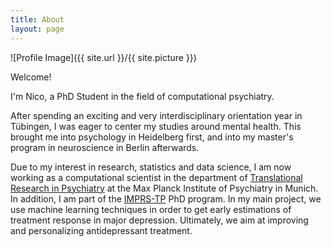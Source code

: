 ```yaml
---
title: About
layout: page
---
```

![Profile Image]({{ site.url }}/{{ site.picture }})

Welcome!

I'm Nico, a PhD Student in the field of computational psychiatry.

After spending an exciting and very interdisciplinary orientation year in Tübingen, I was eager to center my studies around mental health.
This brought me into psychology in Heidelberg first, and into my master's program in neuroscience in Berlin afterwards.

Due to my interest in research, statistics and data science, I am now working as a computational scientist in the department of [Translational Research in Psychiatry](https://www.psych.mpg.de/1495955/binder) 
at the Max Planck Institute of Psychiatry in Munich. In addition, I am part of the [IMPRS-TP](https://www.imprs-tp.mpg.de/) PhD program. In my main project, we use
machine learning techniques in order to get early estimations of treatment response in major depression. Ultimately, we aim at improving and personalizing antidepressant treatment.
